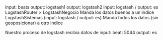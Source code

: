 input: beats
output: logstash1
output: logstash2   input: logstash / output: es
LogstashRouter  >   LogstashNegocio
                        Manda los datos buenos a un indice
                    LogstashSistemas (input: logstash / output: es)
                        Manda todos los datos (sin geoposicionar) a otro indice
                        
                        
                        
Nuestro proceso de logstash recibia datos de 
    input:  beat: 5044
    output: es